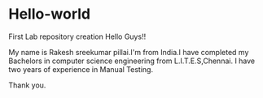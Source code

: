 # Hello-world
First Lab repository creation
Hello Guys!!

My name is Rakesh sreekumar pillai.I'm from India.I have completed my Bachelors in computer science engineering from L.I.T.E.S,Chennai.
I have two years of experience in Manual Testing.

Thank you.
